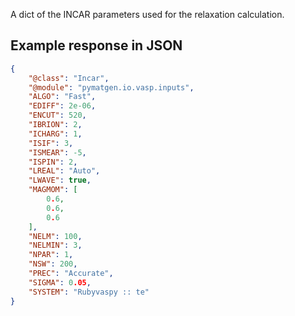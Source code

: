 A dict of the INCAR parameters used for the relaxation calculation.















































## Example response in JSON

```json
{
    "@class": "Incar",
    "@module": "pymatgen.io.vasp.inputs",
    "ALGO": "Fast",
    "EDIFF": 2e-06,
    "ENCUT": 520,
    "IBRION": 2,
    "ICHARG": 1,
    "ISIF": 3,
    "ISMEAR": -5,
    "ISPIN": 2,
    "LREAL": "Auto",
    "LWAVE": true,
    "MAGMOM": [
        0.6,
        0.6,
        0.6
    ],
    "NELM": 100,
    "NELMIN": 3,
    "NPAR": 1,
    "NSW": 200,
    "PREC": "Accurate",
    "SIGMA": 0.05,
    "SYSTEM": "Rubyvaspy :: te"
}
```

